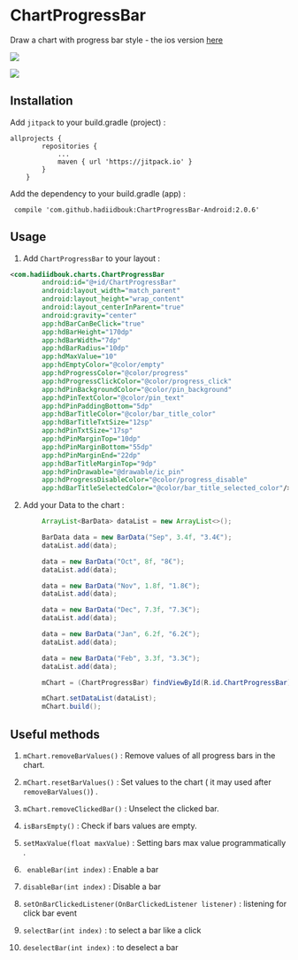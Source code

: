 # ChartProgressBar

Draw a chart with progress bar style - the ios version [here](https://github.com/hadiidbouk/ChartProgressBar-iOS)

![](https://i.imgur.com/bMB49fa.png)

![](https://i.imgur.com/bcb3jti.png)


## Installation

Add `jitpack` to your build.gradle (project) : 

```
allprojects {
		repositories {
			...
			maven { url 'https://jitpack.io' }
		}
	}
```

Add the dependency to your build.gradle (app) :

```
 compile 'com.github.hadiidbouk:ChartProgressBar-Android:2.0.6'
```

## Usage

1. Add `ChartProgressBar` to your layout :
	
```xml
<com.hadiidbouk.charts.ChartProgressBar
		android:id="@+id/ChartProgressBar"
		android:layout_width="match_parent"
		android:layout_height="wrap_content"
		android:layout_centerInParent="true"
		android:gravity="center"
		app:hdBarCanBeClick="true"
		app:hdBarHeight="170dp"
		app:hdBarWidth="7dp"
		app:hdBarRadius="10dp"
		app:hdMaxValue="10"
		app:hdEmptyColor="@color/empty"
		app:hdProgressColor="@color/progress"
		app:hdProgressClickColor="@color/progress_click"
		app:hdPinBackgroundColor="@color/pin_background"
		app:hdPinTextColor="@color/pin_text"
		app:hdPinPaddingBottom="5dp"
		app:hdBarTitleColor="@color/bar_title_color"
		app:hdBarTitleTxtSize="12sp"
		app:hdPinTxtSize="17sp"
		app:hdPinMarginTop="10dp"
		app:hdPinMarginBottom="55dp"
		app:hdPinMarginEnd="22dp"
		app:hdBarTitleMarginTop="9dp"
		app:hdPinDrawable="@drawable/ic_pin"
		app:hdProgressDisableColor="@color/progress_disable"
		app:hdBarTitleSelectedColor="@color/bar_title_selected_color"/>
```

2. Add your Data to the chart :

```java
		ArrayList<BarData> dataList = new ArrayList<>();

		BarData data = new BarData("Sep", 3.4f, "3.4€");
		dataList.add(data);

		data = new BarData("Oct", 8f, "8€");
		dataList.add(data);

		data = new BarData("Nov", 1.8f, "1.8€");
		dataList.add(data);

		data = new BarData("Dec", 7.3f, "7.3€");
		dataList.add(data);

		data = new BarData("Jan", 6.2f, "6.2€");
		dataList.add(data);

		data = new BarData("Feb", 3.3f, "3.3€");
		dataList.add(data);

		mChart = (ChartProgressBar) findViewById(R.id.ChartProgressBar);

		mChart.setDataList(dataList);
		mChart.build();
```

## Useful methods

1. `mChart.removeBarValues()` : Remove values of all progress bars in the chart.

2. `mChart.resetBarValues()` : Set values to the chart ( it may used after `removeBarValues()`) .

3. `mChart.removeClickedBar()` : Unselect the clicked bar.

4. `isBarsEmpty()` : Check if bars values are empty.

5. `setMaxValue(float maxValue)` : Setting bars max value programmatically .

6. ` enableBar(int index)` : Enable a bar

7. `disableBar(int index)` : Disable a bar

8. `setOnBarClickedListener(OnBarClickedListener listener)` : listening for click bar event

9. `selectBar(int index)` : to select a bar like a click

10. `deselectBar(int index)` : to deselect a bar
